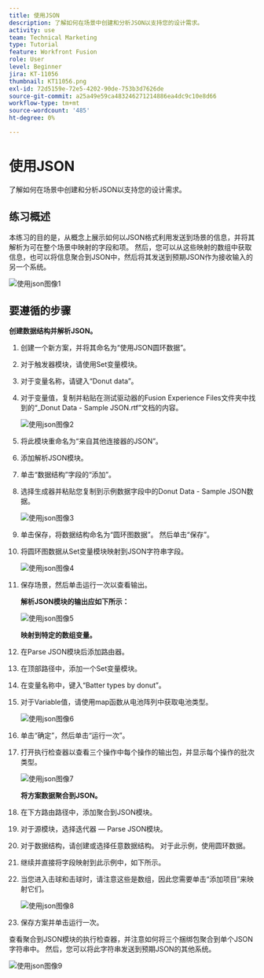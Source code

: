 ```yaml
---
title: 使用JSON
description: 了解如何在场景中创建和分析JSON以支持您的设计需求。
activity: use
team: Technical Marketing
type: Tutorial
feature: Workfront Fusion
role: User
level: Beginner
jira: KT-11056
thumbnail: KT11056.png
exl-id: 72d5159e-72e5-4202-90de-753b3d7626de
source-git-commit: a25a49e59ca483246271214886ea4dc9c10e8d66
workflow-type: tm+mt
source-wordcount: '485'
ht-degree: 0%

---
```


# 使用JSON

了解如何在场景中创建和分析JSON以支持您的设计需求。

## 练习概述

本练习的目的是，从概念上展示如何以JSON格式利用发送到场景的信息，并将其解析为可在整个场景中映射的字段和项。 然后，您可以从这些映射的数组中获取信息，也可以将信息聚合到JSON中，然后将其发送到预期JSON作为接收输入的另一个系统。

![使用json图像1](../12-exercises/assets/working-with-json-walkthrough-1.png)

## 要遵循的步骤

**创建数据结构并解析JSON。**

1. 创建一个新方案，并将其命名为“使用JSON圆环数据”。
1. 对于触发器模块，请使用Set变量模块。
1. 对于变量名称，请键入“Donut data”。
1. 对于变量值，复制并粘贴在测试驱动器的Fusion Experience Files文件夹中找到的“_Donut Data - Sample JSON.rtf”文档的内容。

   ![使用json图像2](../12-exercises/assets/working-with-json-walkthrough-2.png)

1. 将此模块重命名为“来自其他连接器的JSON”。
1. 添加解析JSON模块。
1. 单击“数据结构”字段的“添加”。
1. 选择生成器并粘贴您复制到示例数据字段中的Donut Data - Sample JSON数据。

   ![使用json图像3](../12-exercises/assets/working-with-json-walkthrough-3.png)

1. 单击保存，将数据结构命名为“圆环图数据”。 然后单击“保存”。
1. 将圆环图数据从Set变量模块映射到JSON字符串字段。

   ![使用json图像4](../12-exercises/assets/working-with-json-walkthrough-4.png)

1. 保存场景，然后单击运行一次以查看输出。

   **解析JSON模块的输出应如下所示：**

   ![使用json图像5](../12-exercises/assets/working-with-json-walkthrough-5.png)

   **映射到特定的数组变量。**

1. 在Parse JSON模块后添加路由器。
1. 在顶部路径中，添加一个Set变量模块。
1. 在变量名称中，键入“Batter types by donut”。
1. 对于Variable值，请使用map函数从电池阵列中获取电池类型。

   ![使用json图像6](../12-exercises/assets/working-with-json-walkthrough-6.png)

1. 单击“确定”，然后单击“运行一次”。
1. 打开执行检查器以查看三个操作中每个操作的输出包，并显示每个操作的批次类型。

   ![使用json图像7](../12-exercises/assets/working-with-json-walkthrough-7.png)

   **将方案数据聚合到JSON。**

1. 在下方路由路径中，添加聚合到JSON模块。
1. 对于源模块，选择迭代器 — Parse JSON模块。
1. 对于数据结构，请创建或选择任意数据结构。 对于此示例，使用圆环数据。
1. 继续并直接将字段映射到此示例中，如下所示。
1. 当您进入击球和击球时，请注意这些是数组，因此您需要单击“添加项目”来映射它们。

   ![使用json图像8](../12-exercises/assets/working-with-json-walkthrough-8.png)

1. 保存方案并单击运行一次。

查看聚合到JSON模块的执行检查器，并注意如何将三个捆绑包聚合到单个JSON字符串中。 然后，您可以将此字符串发送到预期JSON的其他系统。

![使用json图像9](../12-exercises/assets/working-with-json-walkthrough-9.png)
